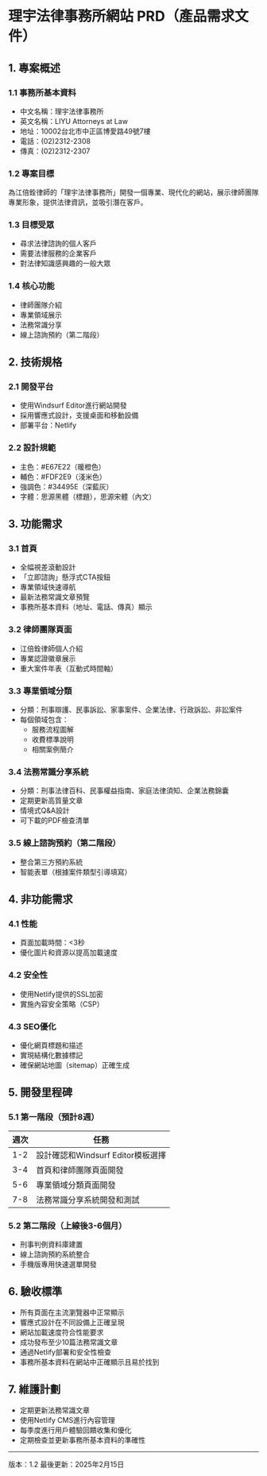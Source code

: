 # 理宇法律事務所網站 PRD（產品需求文件）

## 1. 專案概述

### 1.1 事務所基本資料
- 中文名稱：理宇法律事務所
- 英文名稱：LIYU Attorneys at Law
- 地址：10002台北市中正區博愛路49號7樓
- 電話：(02)2312-2308
- 傳真：(02)2312-2307

### 1.2 專案目標
為江倍銓律師的「理宇法律事務所」開發一個專業、現代化的網站，展示律師團隊專業形象，提供法律資訊，並吸引潛在客戶。

### 1.3 目標受眾
- 尋求法律諮詢的個人客戶
- 需要法律服務的企業客戶
- 對法律知識感興趣的一般大眾

### 1.4 核心功能
- 律師團隊介紹
- 專業領域展示
- 法務常識分享
- 線上諮詢預約（第二階段）

## 2. 技術規格

### 2.1 開發平台
- 使用Windsurf Editor進行網站開發
- 採用響應式設計，支援桌面和移動設備
- 部署平台：Netlify

### 2.2 設計規範
- 主色：#E67E22（暖橙色）
- 輔色：#FDF2E9（淺米色）
- 強調色：#34495E（深藍灰）
- 字體：思源黑體（標題），思源宋體（內文）

## 3. 功能需求

### 3.1 首頁
- 全幅視差滾動設計
- 「立即諮詢」懸浮式CTA按鈕
- 專業領域快速導航
- 最新法務常識文章預覽
- 事務所基本資料（地址、電話、傳真）顯示

### 3.2 律師團隊頁面
- 江倍銓律師個人介紹
- 專業認證徽章展示
- 重大案件年表（互動式時間軸）

### 3.3 專業領域分類
- 分類：刑事辯護、民事訴訟、家事案件、企業法律、行政訴訟、非訟案件
- 每個領域包含：
  - 服務流程圖解
  - 收費標準說明
  - 相關案例簡介

### 3.4 法務常識分享系統
- 分類：刑事法律百科、民事權益指南、家庭法律須知、企業法務錦囊
- 定期更新高質量文章
- 情境式Q&A設計
- 可下載的PDF檢查清單

### 3.5 線上諮詢預約（第二階段）
- 整合第三方預約系統
- 智能表單（根據案件類型引導填寫）

## 4. 非功能需求

### 4.1 性能
- 頁面加載時間：<3秒
- 優化圖片和資源以提高加載速度

### 4.2 安全性
- 使用Netlify提供的SSL加密
- 實施內容安全策略（CSP）

### 4.3 SEO優化
- 優化網頁標題和描述
- 實現結構化數據標記
- 確保網站地圖（sitemap）正確生成

## 5. 開發里程碑

### 5.1 第一階段（預計8週）
| 週次 | 任務                         |
|------|------------------------------|
| 1-2  | 設計確認和Windsurf Editor模板選擇 |
| 3-4  | 首頁和律師團隊頁面開發        |
| 5-6  | 專業領域分類頁面開發          |
| 7-8  | 法務常識分享系統開發和測試    |

### 5.2 第二階段（上線後3-6個月）
- 刑事判例資料庫建置
- 線上諮詢預約系統整合
- 手機版專用快速選單開發

## 6. 驗收標準
- 所有頁面在主流瀏覽器中正常顯示
- 響應式設計在不同設備上正確呈現
- 網站加載速度符合性能要求
- 成功發布至少10篇法務常識文章
- 通過Netlify部署和安全性檢查
- 事務所基本資料在網站中正確顯示且易於找到

## 7. 維護計劃
- 定期更新法務常識文章
- 使用Netlify CMS進行內容管理
- 每季度進行用戶體驗回饋收集和優化
- 定期檢查並更新事務所基本資料的準確性

---

版本：1.2
最後更新：2025年2月15日
